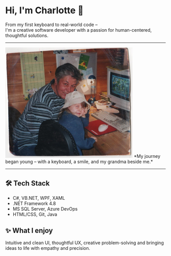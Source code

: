 # Hi, I'm Charlotte 👋

From my first keyboard to real-world code –  
I'm a creative software developer with a passion for human-centered, thoughtful solutions.

---

<img src="./me_as_kid.jpg" alt="Me as a kid at the computer" width="400"/>
*My journey began young – with a keyboard, a smile, and my grandma beside me.*

---

## 🛠 Tech Stack  
- C#, VB.NET, WPF, XAML  
- .NET Framework 4.8  
- MS SQL Server, Azure DevOps  
- HTML/CSS, Git, Java

## ✨ What I enjoy  
Intuitive and clean UI, thoughtful UX, creative problem-solving and bringing ideas to life with empathy and precision.


